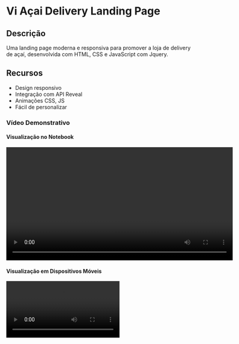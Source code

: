 # Vi Açai Delivery Landing Page

## Descrição
Uma landing page moderna e responsiva para promover a loja de delivery de açaí, desenvolvida com HTML, CSS e JavaScript com Jquery.

## Recursos
- Design responsivo
- Integração com API Reveal
- Animações CSS, JS
- Fácil de personalizar

### Vídeo Demonstrativo

#### Visualização no Notebook
<video width="600" controls>
  [macbook.webm](https://github.com/user-attachments/assets/02ba3af5-5140-4a02-87a6-5af50e2ddc24)
  Seu navegador não suporta o formato de vídeo WebM.
</video>

#### Visualização em Dispositivos Móveis
<video width="300" controls>
  [<source src="./midias/mobile.mp4" type="video/mp4">](https://github.com/user-attachments/assets/dd518716-7c47-4a02-8e96-e0ac8fb0d90a
)
  Seu navegador não suporta o formato de vídeo MP4.
</video>
